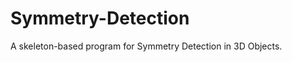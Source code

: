 Symmetry-Detection
==================

A skeleton-based program for Symmetry Detection in 3D Objects.
